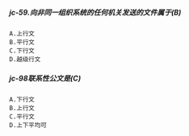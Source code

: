 ##### jc-59.向非同一组织系统的任何机关发送的文件属于(B)
    A.上行文
    B.平行文
    C.下行文
    D.越级行文

##### jc-98联系性公文是(C)
    A.下行文
    B.上行文
    C.平行文
    D.上下平均可
    


    